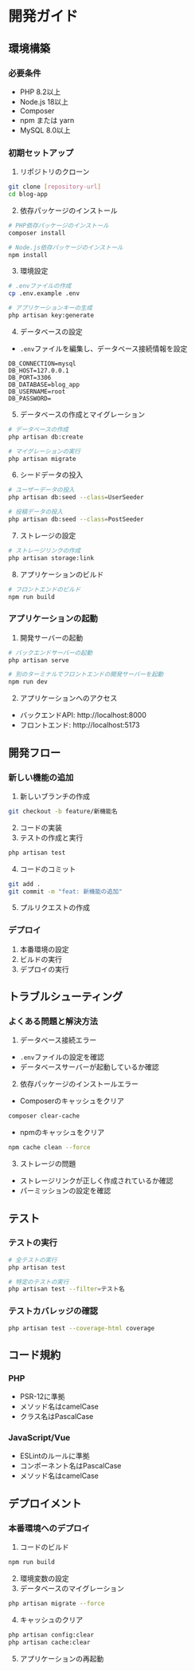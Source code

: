 # 開発ガイド

## 環境構築

### 必要条件
- PHP 8.2以上
- Node.js 18以上
- Composer
- npm または yarn
- MySQL 8.0以上

### 初期セットアップ

1. リポジトリのクローン
```bash
git clone [repository-url]
cd blog-app
```

2. 依存パッケージのインストール
```bash
# PHP依存パッケージのインストール
composer install

# Node.js依存パッケージのインストール
npm install
```

3. 環境設定
```bash
# .envファイルの作成
cp .env.example .env

# アプリケーションキーの生成
php artisan key:generate
```

4. データベースの設定
- `.env`ファイルを編集し、データベース接続情報を設定
```env
DB_CONNECTION=mysql
DB_HOST=127.0.0.1
DB_PORT=3306
DB_DATABASE=blog_app
DB_USERNAME=root
DB_PASSWORD=
```

5. データベースの作成とマイグレーション
```bash
# データベースの作成
php artisan db:create

# マイグレーションの実行
php artisan migrate
```

6. シードデータの投入
```bash
# ユーザーデータの投入
php artisan db:seed --class=UserSeeder

# 投稿データの投入
php artisan db:seed --class=PostSeeder
```

7. ストレージの設定
```bash
# ストレージリンクの作成
php artisan storage:link
```

8. アプリケーションのビルド
```bash
# フロントエンドのビルド
npm run build
```

### アプリケーションの起動

1. 開発サーバーの起動
```bash
# バックエンドサーバーの起動
php artisan serve

# 別のターミナルでフロントエンドの開発サーバーを起動
npm run dev
```

2. アプリケーションへのアクセス
- バックエンドAPI: http://localhost:8000
- フロントエンド: http://localhost:5173

## 開発フロー

### 新しい機能の追加
1. 新しいブランチの作成
```bash
git checkout -b feature/新機能名
```

2. コードの実装
3. テストの作成と実行
```bash
php artisan test
```

4. コードのコミット
```bash
git add .
git commit -m "feat: 新機能の追加"
```

5. プルリクエストの作成

### デプロイ
1. 本番環境の設定
2. ビルドの実行
3. デプロイの実行

## トラブルシューティング

### よくある問題と解決方法

1. データベース接続エラー
- `.env`ファイルの設定を確認
- データベースサーバーが起動しているか確認

2. 依存パッケージのインストールエラー
- Composerのキャッシュをクリア
```bash
composer clear-cache
```
- npmのキャッシュをクリア
```bash
npm cache clean --force
```

3. ストレージの問題
- ストレージリンクが正しく作成されているか確認
- パーミッションの設定を確認

## テスト

### テストの実行
```bash
# 全テストの実行
php artisan test

# 特定のテストの実行
php artisan test --filter=テスト名
```

### テストカバレッジの確認
```bash
php artisan test --coverage-html coverage
```

## コード規約

### PHP
- PSR-12に準拠
- メソッド名はcamelCase
- クラス名はPascalCase

### JavaScript/Vue
- ESLintのルールに準拠
- コンポーネント名はPascalCase
- メソッド名はcamelCase

## デプロイメント

### 本番環境へのデプロイ
1. コードのビルド
```bash
npm run build
```

2. 環境変数の設定
3. データベースのマイグレーション
```bash
php artisan migrate --force
```

4. キャッシュのクリア
```bash
php artisan config:clear
php artisan cache:clear
```

5. アプリケーションの再起動 